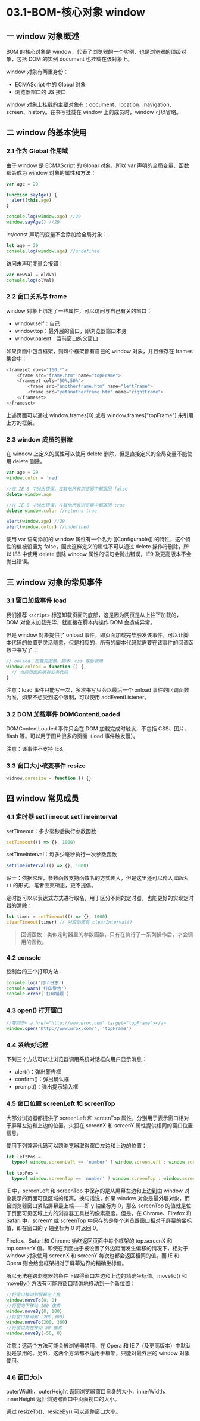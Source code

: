 # 03.1-BOM-核心对象 window

## 一 window 对象概述

BOM 的核心对象是 window，代表了浏览器的一个实例，也是浏览器的顶级对象，包括 DOM 的实例 document 也挂载在该对象上。

window 对象有两重身份：

- ECMAScript 中的 Global 对象
- 浏览器窗口的 JS 接口

window 对象上挂载的主要对象有：document、location、navigation、screen、history。在书写挂载在 window 上的成员时，window 可以省略。

## 二 window 的基本使用

### 2.1 作为 Global 作用域

由于 window 是 ECMAScript 的 Glonal 对象，所以 var 声明的全局变量、函数都会成为 window 对象的属性和方法：

```js
var age = 29

function sayAge() {
  alert(this.age)
}

console.log(window.age) //29
window.sayAge() //29
```

let/const 声明的变量不会添加给全局对象：

```js
let age = 20
console.log(window.age) //undefined
```

访问未声明变量会报错：

```js
var newVal = oldVal
console.log(olVal)
```

### 2.2 窗口关系与 frame

window 对象上绑定了一些属性，可以访问与自己有关的窗口：

- window.self：自己
- window.top：最外层的窗口，即浏览器窗口本身
- window.parent：当前窗口的父窗口

如果页面中包含框架，则每个框架都有自己的 window 对象，并且保存在 frames 集合中：

```js
<frameset rows="160,*">
    <frame src="frame.htm" name="topFrame">
    <frameset cols="50%,50%">
        <frame src="anotherframe.htm" name="leftFrame">
        <frame src="yetanotherframe.htm" name="rightFrame">
    </frameset>
</frameset>
```

上述页面可以通过
window.frames[0] 或者 window.frames["topFrame"] 来引用上方的框架。

### 2.3 window 成员的删除

在 window 上定义的属性可以使用 delete 删除，但是直接定义的全局变量不能使用 delete 删除。

```js
var age = 29
window.color = 'red'

//在 IE 8 中抛出错误，在其他所有浏览器中都返回 false
delete window.age

//在 IE 8 中抛出错误，在其他所有浏览器中都返回 true
delete window.color //returns true

alert(window.age) //29
alert(window.color) //undefined
```

使用 var 语句添加的 window 属性有一个名为 [[Configurable]] 的特性，这个特性的值被设置为 false，因此这样定义的属性不可以通过 delete 操作符删除，所以 IE8 中使用 delete 删除 window 属性的语句会抛出错误，IE9 及更高版本不会抛出错误。

## 三 window 对象的常见事件

### 3.1 窗口加载事件 load

我们推荐 `<script>` 标签卸载页面的底部，这是因为网页是从上往下加载的，DOM 对象未加载完毕，就直接在脚本内操作 DOM 会造成异常。

但是 window 对象提供了 onload 事件，即页面加载完毕触发该事件，可以让脚本代码的位置更灵活随意，但是相应的，所有的脚本代码就需要在该事件的回调函数中书写了：

```js
// onlaod：加载完图像、脚本、css 等后调用
window.onload = function () {
  // 当前页面的所有业务代码
}
```

注意：load 事件只能写一次，多次书写只会以最后一个 onload 事件的回调函数为准。如果不想受到这个限制，可以使用 addEventListener。

### 3.2 DOM 加载事件 DOMContentLoaded

DOMContentLoaded 事件只会在 DOM 加载完成时触发，不包括 CSS、图片、flash 等。可以用于图片很多的页面（load 事件触发慢）。

注意：该事件不支持 IE8。

### 3.3 窗口大小改变事件 resize

```js
widnow.onresize = function () {}
```

## 四 window 常见成员

### 4.1 定时器 setTimeout setTimeinterval

setTimeout：多少毫秒后执行参数函数

```js
setTimeout(() => {}, 1000)
```

setTimeinterval：每多少毫秒执行一次参数函数

```js
setTimeinterval(() => {}, 1000)
```

贴士：依据常理，参数函数支持函数名的方式传入，但是这里还可以传入 `函数名 ()` 的形式，笔者匪夷所思，更不提倡。

定时器可以以表达式方式进行取名，用于区分不同的定时器，也能更好的实现定时器的清除：

```js
let timer = setTimeout(() => {}, 1000)
clearTimeout(timer) // 对应的还有 clearInterval()
```

> 回调函数：类似定时器里的参数函数，只有在执行了一系列操作后，才会调用的函数。

### 4.2 console

控制台的三个打印方法：

```js
console.log('打印日志')
console.warn('打印警告')
console.error('打印错误')
```

### 4.3 open() 打开窗口

```js
//等同于< a href="http://www.wrox.com" target="topFrame"></a>
window.open('http://www.wrox.com/', 'topFrame')
```

### 4.4 系统对话框

下列三个方法可以让浏览器调用系统对话框向用户显示消息：

- alert()：弹出警告框
- confirm()：弹出确认框
- prompt()：弹出提示输入框

### 4.5 窗口位置 screenLeft 和 screenTop

大部分浏览器都提供了 screenLeft 和 screenTop 属性，分别用于表示窗口相对于屏幕左边和上边的位置。火狐在 screenX 和 screenY 属性提供相同的窗口位置信息。

使用下列兼容代码可以跨浏览器取得窗口左边和上边的位置：

```js
let leftPos =
  typeof window.screenLeft == 'number' ? window.screenLeft : window.screenX

let topPos =
  typeof window.screenTop == 'number' ? window.screenTop : window.screenY
```

IE 中，screenLeft 和 screenTop 中保存的是从屏幕左边和上边到由 window 对象表示的页面可见区域的距离。换句话说，如果 window 对象是最外层对象，而且浏览器窗口紧贴屏幕最上端——即 y 轴坐标为 0，那么 screenTop 的值就是位于页面可见区域上方的浏览器工具栏的像素高度。但是，在 Chrome、Firefox 和 Safari 中，screenY 或 screenTop 中保存的是整个浏览器窗口相对于屏幕的坐标值，即在窗口的 y 轴坐标为 0 时返回 0。

Firefox、Safari 和 Chrome 始终返回页面中每个框架的 top.screenX 和 top.screenY 值。即使在页面由于被设置了外边距而发生偏移的情况下，相对于 window 对象使用 screenX 和 screenY 每次也都会返回相同的值。而 IE 和 Opera 则会给出框架相对于屏幕边界的精确坐标值。

所以无法在跨浏览器的条件下取得窗口左边和上边的精确坐标值。moveTo() 和 moveBy() 方法有可能将窗口精确地移动到一个新位置：

```js
//将窗口移动到屏幕左上角
window.moveTo(0, 0)
//将窗向下移动 100 像素
window.moveBy(0, 100)
//将窗口移动到 (200,300)
window.moveTo(200, 300)
//将窗口向左移动 50 像素
window.moveBy(-50, 0)
```

注意：这两个方法可能会被浏览器禁用，在 Opera 和 IE 7（及更高版本）中默认就是禁用的。另外，这两个方法都不适用于框架，只能对最外层的 window 对象使用。

### 4.6 窗口大小

outerWidth、outerHeight 返回浏览器窗口自身的大小，innerWidth、innerHeight 返回浏览器窗口中页面视口的大小。

通过 resizeTo()、resizeBy() 可以调整窗口大小。
